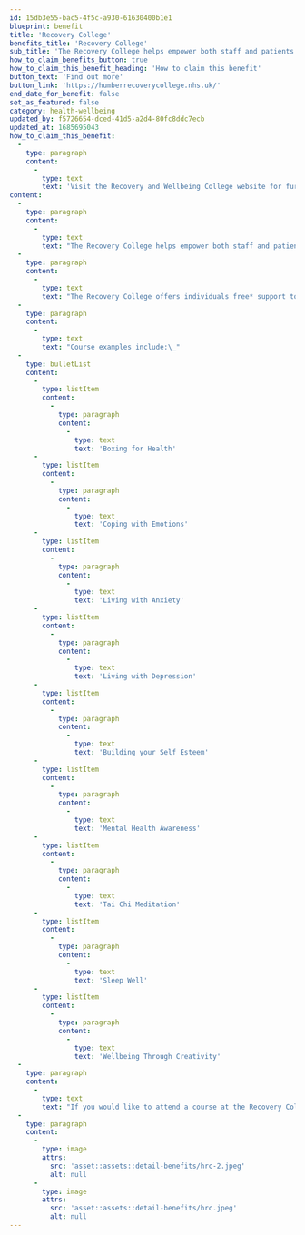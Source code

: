```yaml
---
id: 15db3e55-bac5-4f5c-a930-61630400b1e1
blueprint: benefit
title: 'Recovery College'
benefits_title: 'Recovery College'
sub_title: 'The Recovery College helps empower both staff and patients.'
how_to_claim_benefits_button: true
how_to_claim_this_benefit_heading: 'How to claim this benefit'
button_text: 'Find out more'
button_link: 'https://humberrecoverycollege.nhs.uk/'
end_date_for_benefit: false
set_as_featured: false
category: health-wellbeing
updated_by: f5726654-dced-41d5-a2d4-80fc8ddc7ecb
updated_at: 1685695043
how_to_claim_this_benefit:
  -
    type: paragraph
    content:
      -
        type: text
        text: 'Visit the Recovery and Wellbeing College website for further information and to book courses.'
content:
  -
    type: paragraph
    content:
      -
        type: text
        text: "The Recovery College helps empower both staff and patients by using an educational model to promote hope, control, opportunity and good mental wellbeing.\_"
  -
    type: paragraph
    content:
      -
        type: text
        text: "The Recovery College offers individuals free* support to help you recognise your own resourcefulness, talents and abilities and equips you with knowledge and tools to become experts in your own self-care.\_"
  -
    type: paragraph
    content:
      -
        type: text
        text: "Course examples include:\_"
  -
    type: bulletList
    content:
      -
        type: listItem
        content:
          -
            type: paragraph
            content:
              -
                type: text
                text: 'Boxing for Health'
      -
        type: listItem
        content:
          -
            type: paragraph
            content:
              -
                type: text
                text: 'Coping with Emotions'
      -
        type: listItem
        content:
          -
            type: paragraph
            content:
              -
                type: text
                text: 'Living with Anxiety'
      -
        type: listItem
        content:
          -
            type: paragraph
            content:
              -
                type: text
                text: 'Living with Depression'
      -
        type: listItem
        content:
          -
            type: paragraph
            content:
              -
                type: text
                text: 'Building your Self Esteem'
      -
        type: listItem
        content:
          -
            type: paragraph
            content:
              -
                type: text
                text: 'Mental Health Awareness'
      -
        type: listItem
        content:
          -
            type: paragraph
            content:
              -
                type: text
                text: 'Tai Chi Meditation'
      -
        type: listItem
        content:
          -
            type: paragraph
            content:
              -
                type: text
                text: 'Sleep Well'
      -
        type: listItem
        content:
          -
            type: paragraph
            content:
              -
                type: text
                text: 'Wellbeing Through Creativity'
  -
    type: paragraph
    content:
      -
        type: text
        text: "If you would like to attend a course at the Recovery College which falls during your working time, please speak to your manager.\_"
  -
    type: paragraph
    content:
      -
        type: image
        attrs:
          src: 'asset::assets::detail-benefits/hrc-2.jpeg'
          alt: null
      -
        type: image
        attrs:
          src: 'asset::assets::detail-benefits/hrc.jpeg'
          alt: null
---
```

